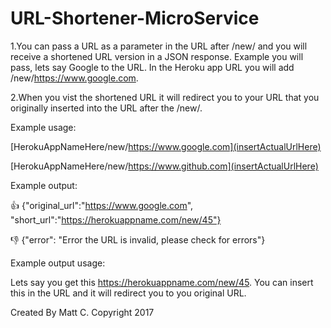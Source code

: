URL-Shortener-MicroService
==========================

1.You can pass a URL as a parameter in the URL after /new/ and you will receive a shortened URL version in a JSON response. Example you will pass, lets say Google to the URL. In the Heroku app URL you will add /new/https://www.google.com.

2.When you vist the shortened URL it will redirect you to your URL that you originally inserted into the URL after the /new/.

Example usage:

[HerokuAppNameHere/new/https://www.google.com](insertActualUrlHere)

[HerokuAppNameHere/new/https://www.github.com](insertActualUrlHere)

Example output:

:thumbsup: {"original\_url":"https://www.google.com", "short\_url":"https://herokuappname.com/new/45"}

:thumbsdown: {"error": "Error the URL is invalid, please check for errors"}

Example output usage:

Lets say you get this https://herokuappname.com/new/45. You can insert this in the URL and it will redirect you to you original URL.


Created By Matt C. Copyright 2017
